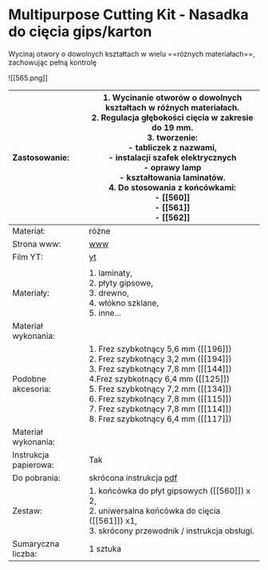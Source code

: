 # Multipurpose Cutting Kit - Nasadka do cięcia gips/karton

Wycinaj otwory o dowolnych kształtach w wielu ==różnych materiałach==, zachowując pełną kontrolę

![[565.png]]

| Zastosowanie:         | 1. Wycinanie otworów o dowolnych kształtach w różnych materiałach. <br>2. Regulacja głębokości cięcia w zakresie do 19 mm.<br>3. tworzenie:<br>    - tabliczek z nazwami,<br>    - instalacji szafek elektrycznych<br>    - oprawy lamp<br>    - kształtowania laminatów.<br>4. Do stosowania z końcówkami:<br>    - [[560]]<br>    - [[561]]<br>    - [[562]] |
| :-------------------- | -------------------------------------------------------------------------------------------------------------------------------------------------------------------------------------------------------------------------------------------------------------------------------------------------------------------------------------------------------------- |
| Materiał:             | różne                                                                                                                                                                                                                                                                                                                                                          |
| Strona www:           | [www](https://www.dremel.com/pl/pl/p/nasadka-do-ciecia-gips-karton-dremel-26150565jb)                                                                                                                                                                                                                                                                          |
| Film YT:              | [yt](https://youtu.be/55l9wF1PdMg)                                                                                                                                                                                                                                                                                                                             |
|                       |                                                                                                                                                                                                                                                                                                                                                                |
| Materiały:            | 1. laminaty,<br>2. płyty gipsowe,<br>3. drewno,<br>4. włókno szklane,<br>5. inne...                                                                                                                                                                                                                                                                            |
| Materiał wykonania:   |                                                                                                                                                                                                                                                                                                                                                                |
| Podobne akcesoria:    | 1. Frez szybkotnący 5,6 mm ([[196]]) <br>2. Frez szybkotnący 3,2 mm ([[194]])<br>3. Frez szybkotnący 7,8 mm ([[144]])<br>4.Frez szybkotnący 6,4 mm ([[125]])<br>5. Frez szybkotnący 7,2 mm ([[134]])<br>6. Frez szybkotnący 7,8 mm ([[115]])<br>7. Frez szybkotnący 7,8 mm ([[114]])<br>8. Frez szybkotnący 6,4 mm ([[117]])                                   |
| Materiał wykonania:   |                                                                                                                                                                                                                                                                                                                                                                |
| Instrukcja papierowa: | Tak                                                                                                                                                                                                                                                                                                                                                            |
| Do pobrania:          | skrócona instrukcja [pdf](https://www.dremel.com/storage/pl-pl/nasadka-do-ciecia-gips-karton-dremel-229-original-pdf-2045-pl-pl.pdf)                                                                                                                                                                                                                           |
| Zestaw:               | 1.  końcówka do płyt gipsowych ([[560]]) x 2,<br>2. uniwersalna końcówka do cięcia ([[561]]) x1,<br>3. skrócony przewodnik / instrukcja obsługi.                                                                                                                                                                                                               |
| Sumaryczna liczba:    | 1 sztuka                                                                                                                                                                                                                                                                                                                                                       |

